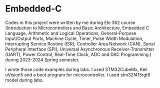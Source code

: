 # Embedded-C
Codes in this project were written by me during Ele 362 course (Introduction to Microcontrollers and Basic Architecture, Embedded C Language, Arithmetic and Logical Operations, General-Purpose Input/Output Ports, Machine Cycle, Timer, Pulse Width Modulation, Interrupting Service Routine (ISR), Controller Area Network (CAN), Serial Peripheral Interface (SPI), Universal Asynchronous Receiver-Transmitter (UART), Power Control, Real-Time Clock, ADC and DAC Programming.) during 2023-2024 Spring semester. 

I wrote those code examples during labs. I used STM32CubeMx, Keil uVision5 and a boot program for microcontroller. I used stm32f415rgt6 model during labs.
